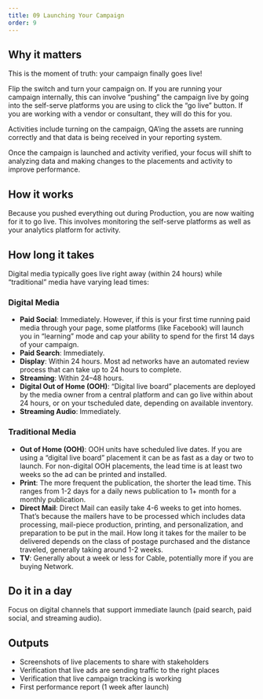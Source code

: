 ```yaml
---
title: 09 Launching Your Campaign
order: 9
---
```


## Why it matters

This is the moment of truth: your campaign finally goes live!

Flip the switch and turn your campaign on. If you are running your campaign internally, this can involve “pushing” the campaign live by going into the self-serve platforms you are using to click the “go live” button. If you are working with a vendor or consultant, they will do this for you.

Activities include turning on the campaign, QA’ing the assets are running correctly and that data is being received in your reporting system.

Once the campaign is launched and activity verified, your focus will shift to analyzing data and making changes to the placements and activity to improve performance.

## How it works

Because you pushed everything out during Production, you are now waiting for it to go live. This involves monitoring the self-serve platforms as well as your analytics platform for activity.

## How long it takes

Digital media typically goes live right away (within 24 hours) while “traditional” media have varying lead times:

### Digital Media

- **Paid Social**: Immediately. However, if this is your first time running paid media through your page, some platforms (like Facebook) will launch you in “learning” mode and cap your ability to spend for the first 14 days of your campaign.
- **Paid Search**: Immediately.
- **Display**: Within 24 hours. Most ad networks have an automated review process that can take up to 24 hours to complete.
- **Streaming**: Within 24–48 hours.
- **Digital Out of Home (OOH)**: “Digital live board” placements are deployed by the media owner from a central platform and can go live within about 24 hours, or on your tscheduled date, depending on available inventory.
- **Streaming Audio**: Immediately.

### Traditional Media

- **Out of Home (OOH)**: OOH units have scheduled live dates. If you are using a “digital live board” placement it can be as fast as a day or two to launch. For non-digital OOH placements, the lead time is at least two weeks so the ad can be printed and installed.
- **Print**: The more frequent the publication, the shorter the lead time. This ranges from 1-2 days for a daily news publication to 1+ month for a monthly publication.
- **Direct Mail**: Direct Mail can easily take 4-6 weeks to get into homes. That’s because the mailers have to be processed which includes data processing, mail-piece production, printing, and personalization, and preparation to be put in the mail. How long it takes for the mailer to be delivered depends on the class of postage purchased and the distance traveled, generally taking around 1-2 weeks.
- **TV**: Generally about a week or less for Cable, potentially more if you are buying Network.

## Do it in a day

Focus on digital channels that support immediate launch (paid search, paid social, and streaming audio).

## Outputs

- Screenshots of live placements to share with stakeholders
- Verification that live ads are sending traffic to the right places
- Verification that live campaign tracking is working
- First performance report (1 week after launch)
